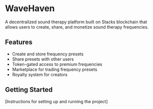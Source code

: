 # WaveHaven
A decentralized sound therapy platform built on Stacks blockchain that allows users to create, share, and monetize sound therapy frequencies.

## Features
- Create and store frequency presets
- Share presets with other users
- Token-gated access to premium frequencies
- Marketplace for trading frequency presets
- Royalty system for creators

## Getting Started
[Instructions for setting up and running the project]
